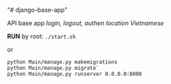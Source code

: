 "# django-base-app" 

API base app
_login, logout, authen_
_location Vietnamese_

**RUN**
by root:
    `./start.sh`

or

    python Main/manage.py makemigrations
    python Main/manage.py migrate`
    python Main/manage.py runserver 0.0.0.0:8000